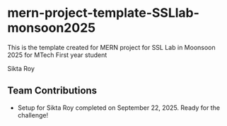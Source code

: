# mern-project-template-SSLlab-monsoon2025
This is the template created for MERN project for SSL Lab in Moonsoon 2025 for MTech First year student 

Sikta Roy 

## Team Contributions
- Setup for Sikta Roy completed on September 22, 2025. Ready for the challenge!

